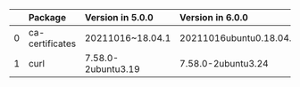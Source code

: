 <!-- markdown-link-check-disable -->

|    | Package         | Version in 5.0.0   | Version in 6.0.0        | Status   |
|---:|:----------------|:-------------------|:------------------------|:---------|
|  0 | ca-certificates | 20211016~18.04.1   | 20211016ubuntu0.18.04.1 | UPDATED  |
|  1 | curl            | 7.58.0-2ubuntu3.19 | 7.58.0-2ubuntu3.24      | UPDATED  |